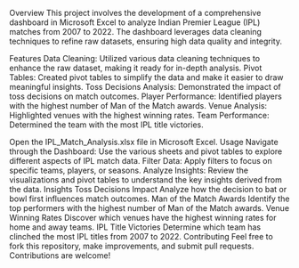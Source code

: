 Overview
This project involves the development of a comprehensive dashboard in Microsoft Excel to analyze Indian Premier League (IPL) matches from 2007 to 2022. The dashboard leverages data cleaning techniques to refine raw datasets, ensuring high data quality and integrity.

Features
Data Cleaning: Utilized various data cleaning techniques to enhance the raw dataset, making it ready for in-depth analysis.
Pivot Tables: Created pivot tables to simplify the data and make it easier to draw meaningful insights.
Toss Decisions Analysis: Demonstrated the impact of toss decisions on match outcomes.
Player Performance: Identified players with the highest number of Man of the Match awards.
Venue Analysis: Highlighted venues with the highest winning rates.
Team Performance: Determined the team with the most IPL title victories.

Open the IPL_Match_Analysis.xlsx file in Microsoft Excel.
Usage
Navigate through the Dashboard: Use the various sheets and pivot tables to explore different aspects of IPL match data.
Filter Data: Apply filters to focus on specific teams, players, or seasons.
Analyze Insights: Review the visualizations and pivot tables to understand the key insights derived from the data.
Insights
Toss Decisions Impact
Analyze how the decision to bat or bowl first influences match outcomes.
Man of the Match Awards
Identify the top performers with the highest number of Man of the Match awards.
Venue Winning Rates
Discover which venues have the highest winning rates for home and away teams.
IPL Title Victories
Determine which team has clinched the most IPL titles from 2007 to 2022.
Contributing
Feel free to fork this repository, make improvements, and submit pull requests. Contributions are welcome!

